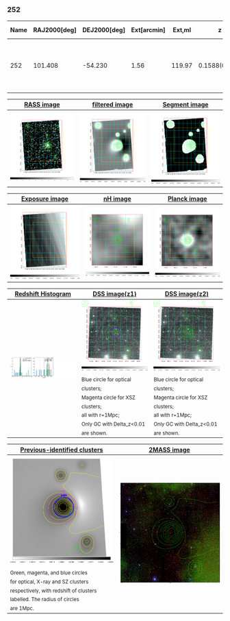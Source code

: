 <div STYLE="page-break-after: always;"></div>

### 252

|Name|RAJ2000[deg]|DEJ2000[deg] |Ext[arcmin]| Ext,ml | z | z_src| C|GC(XSZ,Delta_z<0.01)| GC(OPT,Delta_z<0.01)|GC| R_sig[arcmin] | R500[arcmin] | R500[Mpc]| CRsig[c/s] | CR500[c/s] |L500[1E44 erg/s]|F500[1E-12 erg/s/cm^2]| M500[1E14 Msun]|Tx[keV]|Cnt_sig|Beta|Rc[arcmin]|Comment|Alias|
|---|---|---|---|---|---|------|---|--------|---------|----------|---|---|---|---|---|---|---|---|---|---|---|---|---|---|
|252| 101.408| -54.230| 1.56| 119.97| 0.1588(0.007)| z1, z_xsz| B| B15, H13, MCXC, PSZ2, Tar| A, W| A, B15, H13, MCXC, PSZ2, Tar, W, XB| 11.238| 7.735| 1.272| 0.454(0.040)| 0.432(0.038)| 5.556(0.179)| 8.057(0.260)| 6.84(0.10)| 7.38(0.07)| 234.0| 0.853(-0.095+0.093)| 3.732(-0.591+0.509)| -| k127|

|[RASS image](../image/252/252_img.pdf)|[filtered image](../image/252/252_fil.pdf)|[Segment image](../image/252/252_seg.pdf)|
|-------------------|--------------------|-------------------|
| <img src="../image/252/252_img.png" width="300">  | <img src="../image/252/252_fil.png" width="300">   | <img src="../image/252/252_seg.png" width="300">  |

|[Exposure image](../image/252/252_mex.pdf)| [nH image](../image/252/252_nh.pdf)| [Planck image](../image/252/252_p.pdf)|
|-------------------|--------------------|-------------------|
|<img src="../image/252/252_mex.png" width="300">   | <img src="../image/252/252_nh.png" width="300">    | <img src="../image/252/252_p.png" width="300"> |

|[Redshift Histogram](../image/252/252_zg.pdf) | [DSS image(z1)](../image/252/252_dss_z1.pdf)      |  [DSS image(z2)](../image/252/252_dss_z2.pdf)    |
|-------------------|--------------------|-------------------|
|<img src="../image/252/252_zg.png" width="300"> |<img src="../image/252/252_dss_z1.png" width="300"> <sub><br>Blue circle for optical clusters; <br>Magenta circle for XSZ clusters; <br>all with r=1Mpc; <br>Only GC with Delta_z<0.01 are shown. </sub>| <img src="../image/252/252_dss_z2.png" width="300"><sub><br>Blue circle for optical clusters; <br>Magenta circle for XSZ clusters; <br>all with r=1Mpc; <br>Only GC with Delta_z<0.01 are shown. </sub> |

|[Previous-identified clusters](../image/252/252_gc.pdf) | [2MASS image](../image/252/252_2mass.pdf)      |
|-------------------|-------------------|
|<img src=../image/252/252_gc.png width="300"> <br><sub>Green, magenta, and blue circles <br>for optical, X-ray and SZ clusters <br>respectively, with redshift of clusters <br>labelled. The radius of circles <br>are 1Mpc.</sub>|<img src="../image/252/252_2mass.png" width="300">  |




